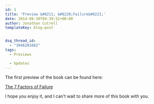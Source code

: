 ```yaml
---
id: 1
title: 'Preview &#8211; &#8220;Failure&#8221;'
date: 2014-08-20T04:39:52+00:00
author: Jonathan Cutrell
templateKey: blog-post


dsq_thread_id:
  - "3046281682"
tags:
  - Previews

  - Updates
---
```

<p>The first preview of the book can be found here:</p>

<p><a href="/previews/failure">The 7 Factors of Failure</a></p>

<p>I hope you enjoy it, and I can't wait to share more of this book with you.</p>
